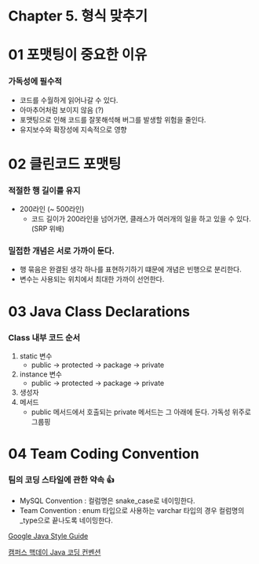 # Chapter 5. 형식 맞추기

# 01 포맷팅이 중요한 이유

### 가독성에 필수적

- 코드를 수월하게 읽어나갈 수 있다.
- 아마추어처럼 보이지 않음 (?)
- 포맷팅으로 인해 코드를 잘못해석해 버그를 발생할 위험을 줄인다.
- 유지보수와 확장성에 지속적으로 영향

# 02 클린코드 포맷팅

### 적절한 행 길이를 유지

- 200라인 (~ 500라인)
    - 코드 길이가 200라인을 넘어가면, 클래스가 여러개의 일을 하고 있을 수 있다.(SRP 위배)
    

### 밀접한 개념은 서로 가까이 둔다.

- 행 묶음은 완결된 생각 하나를 표현하기하기 떄문에 개념은 빈행으로 분리한다.
- 변수는 사용되는 위치에서 최대한 가까이 선언한다.

# 03 Java Class Declarations

### Class 내부 코드 순서

1. static 변수
    - public → protected → package → private
2. instance 변수
    - public → protected → package → private
3. 생성자
4. 메서드
    - public 메서드에서 호출되는 private 메서드는 그 아래에 둔다. 가독성 위주로 그룹핑

# 04 Team Coding Convention

### 팀의 코딩 스타일에 관한 약속 👍

- MySQL Convention : 컬럼명은 snake_case로 네이밍한다.
- Team Convention : enum 타입으로 사용하는 varchar 타입의 경우 컬럼명의 _type으로 끝나도록 네이밍한다.

[Google Java Style Guide](https://google.github.io/styleguide/javaguide.html)

[캠퍼스 핵데이 Java 코딩 컨벤션](https://naver.github.io/hackday-conventions-java/)